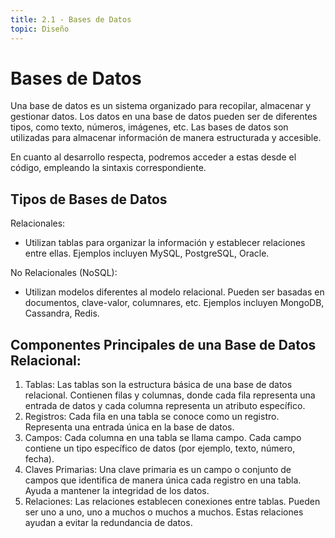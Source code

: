 ```yaml
---
title: 2.1 - Bases de Datos
topic: Diseño
---
```


# Bases de Datos

Una base de datos es un sistema organizado para recopilar, almacenar y gestionar datos. Los datos en una base de datos pueden ser de diferentes tipos, como texto, números, imágenes, etc. Las bases de datos son utilizadas para almacenar información de manera estructurada y accesible.

En cuanto al desarrollo respecta, podremos acceder a estas desde el código, empleando la sintaxis correspondiente.

## Tipos de Bases de Datos

Relacionales:

- Utilizan tablas para organizar la información y establecer relaciones entre ellas. Ejemplos incluyen MySQL, PostgreSQL, Oracle.

No Relacionales (NoSQL):

- Utilizan modelos diferentes al modelo relacional. Pueden ser basadas en documentos, clave-valor, columnares, etc. Ejemplos incluyen MongoDB, Cassandra, Redis.

## Componentes Principales de una Base de Datos Relacional:

1. Tablas: Las tablas son la estructura básica de una base de datos relacional. Contienen filas y columnas, donde cada fila representa una entrada de datos y cada columna representa un atributo específico.
2. Registros: Cada fila en una tabla se conoce como un registro. Representa una entrada única en la base de datos.
3. Campos: Cada columna en una tabla se llama campo. Cada campo contiene un tipo específico de datos (por ejemplo, texto, número, fecha).
4. Claves Primarias: Una clave primaria es un campo o conjunto de campos que identifica de manera única cada registro en una tabla. Ayuda a mantener la integridad de los datos.
5. Relaciones: Las relaciones establecen conexiones entre tablas. Pueden ser uno a uno, uno a muchos o muchos a muchos. Estas relaciones ayudan a evitar la redundancia de datos.

